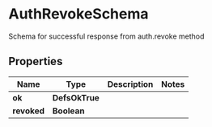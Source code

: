 

# AuthRevokeSchema

Schema for successful response from auth.revoke method

## Properties

| Name | Type | Description | Notes |
|------------ | ------------- | ------------- | -------------|
|**ok** | **DefsOkTrue** |  |  |
|**revoked** | **Boolean** |  |  |



